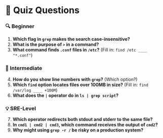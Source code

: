 # 📝 Quiz Questions

### 🔍 Beginner

1. **Which flag in `grep` makes the search case-insensitive?**
2. **What is the purpose of `>` in a command?**
3. **What command finds `.conf` files in `/etc`?** (Fill in: `find /etc ____ "*.conf"`)

### 🧩 Intermediate

4. **How do you show line numbers with `grep`?** (Which option?)
5. **Which `find` option locates files over 100MB in size?** (Fill in: `find /var/log ____ +100M`)
6. **What does the `|` operator do in `ls | grep script`?**

### 💡 SRE-Level

7. **Which operator redirects both stdout and stderr to the same file?**
8. **In `cmd1 | cmd2 | cmd3`, which command receives the output of `cmd2`?**
9. **Why might using `grep -r /` be risky on a production system?**
